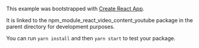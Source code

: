 This example was bootstrapped with [Create React App](https://github.com/facebook/create-react-app).

It is linked to the npm_module_react_video_content_youtube package in the parent directory for development purposes.

You can run `yarn install` and then `yarn start` to test your package.
